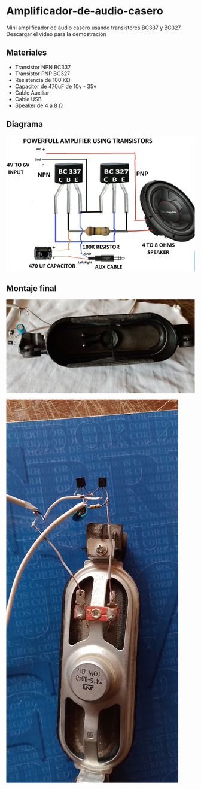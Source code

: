 # Amplificador-de-audio-casero
Mini amplificador de audio casero usando transistores BC337 y BC327.
Descargar el video para la demostración

## Materiales
- Transistor NPN BC337
- Transistor PNP BC327
- Resistencia de 100 KΩ
- Capacitor de 470uF de 10v - 35v
- Cable Auxiliar
- Cable USB
- Speaker de 4 a 8 Ω

## Diagrama

![alt text](./Circuito.PNG)

## Montaje final

![alt text](./montaje1.jpg)

![alt text](./montaje2.jpg)
